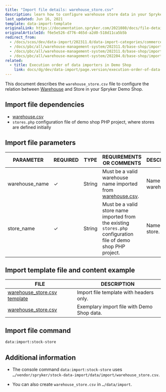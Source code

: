 ```yaml
---
title: "Import file details: warehouse_store.csv"
description: learn how to configure warehouse store data in your Spryker based project using the warehouse store csv file.
last_updated: Jun 16, 2021
template: data-import-template
originalLink: https://documentation.spryker.com/2021080/docs/file-details-warehouse-storecsv
originalArticleId: f6e5e526-d776-465d-a2d0-518d11ca5b5b
redirect_from:
  - /docs/scos/dev/data-import/202311.0/data-import-categories/commerce-setup/file-details-warehouse-store.csv.html
  - /docs/pbc/all/warehouse-management-system/202311.0/base-shop/import-data/file-details-warehouse-store.csv.html
  - /docs/pbc/all/warehouse-management-system/202311.0/base-shop/import-and-export-data/file-details-warehouse-store.csv.html
  - /docs/pbc/all/warehouse-management-system/202204.0/base-shop/import-and-export-data/import-file-details-warehouse-store.csv.html
related:
  - title: Execution order of data importers in Demo Shop
    link: docs/dg/dev/data-import/page.version/execution-order-of-data-importers.html
---
```


This document describes the `warehouse_store.csv` file to configure the relation between [Warehouse](/docs/pbc/all/warehouse-management-system/latest/base-shop/inventory-management-feature-overview.html) and Store in your Spryker Demo Shop.


## Import file dependencies

- [warehouse.csv](/docs/pbc/all/warehouse-management-system/latest/base-shop/import-and-export-data/import-file-details-warehouse.csv.html)
- `stores.php` configuration file of demo shop PHP project, where stores are defined initially

## Import file parameters


| PARAMETER | REQUIRED | TYPE | REQUIREMENTS OR COMMENTS | DESCRIPTION |
| --- | --- | --- | --- | --- |
| warehouse_name | ✓ | String | Must be a valid warehouse name imported from [warehouse.csv](/docs/pbc/all/warehouse-management-system/latest/base-shop/import-and-export-data/import-file-details-warehouse.csv.html). | Name of the warehouse. |
| store_name | ✓ | String | Must be a valid store name imported from the existing `stores.php` configuration file of demo shop PHP project. | Name of the store. |


## Import template file and content example


| FILE | DESCRIPTION |
| --- | --- |
| [warehouse_store.csv template](https://spryker.s3.eu-central-1.amazonaws.com/docs/Developer+Guide/Back-End/Data+Manipulation/Data+Ingestion/Data+Import/Data+Import+Categories/Commerce+Setup/Template+warehouse_store.csv) | Import file template with headers only. |
| [warehouse_store.csv](https://spryker.s3.eu-central-1.amazonaws.com/docs/Developer+Guide/Back-End/Data+Manipulation/Data+Ingestion/Data+Import/Data+Import+Categories/Commerce+Setup/warehouse_store.csv) | Exemplary import file with Demo Shop data. |

## Import file command

```bash
data:import:stock-store
```

## Additional information

- The console command `data:import:stock-store` uses `…/vendor/spryker/stock-data-import/data/import/warehouse_store.csv`.

- You can also create `warehouse_store.csv` in `…/data/import`.
